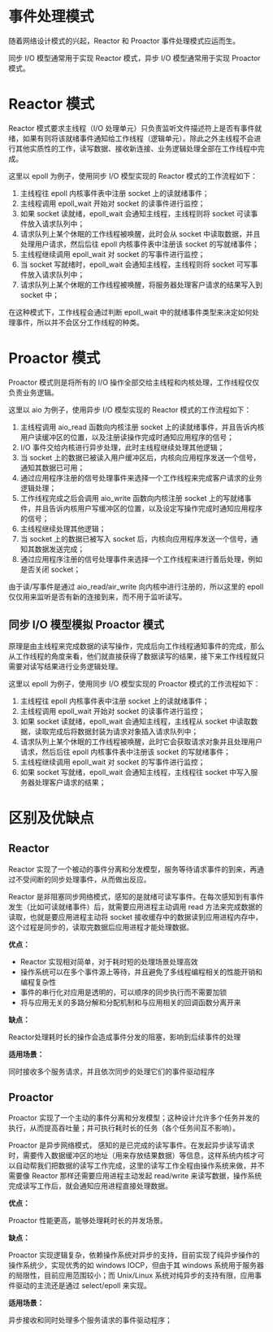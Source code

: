 # 事件处理模式

随着网络设计模式的兴起，Reactor 和 Proactor 事件处理模式应运而生。

同步 I/O 模型通常用于实现 Reactor 模式，异步 I/O 模型通常用于实现 Proactor 模式。

# Reactor 模式

Reactor 模式要求主线程（I/O 处理单元）只负责监听文件描述符上是否有事件就绪，如果有则将该就绪事件通知给工作线程（逻辑单元）。除此之外主线程不会进行其他实质性的工作，读写数据、接收新连接、业务逻辑处理全部在工作线程中完成。

这里以 epoll 为例子，使用同步 I/O 模型实现的 Reactor 模式的工作流程如下：

1. 主线程往 epoll 内核事件表中注册 socket 上的读就绪事件；
2. 主线程调用 epoll_wait 开始对 socket 的读事件进行监控；
3. 如果 socket 读就绪，epoll_wait 会通知主线程，主线程则将 socket 可读事件放入请求队列中；
4. 请求队列上某个休眠的工作线程被唤醒，此时会从 socket 中读取数据，并且处理用户请求，然后后往 epoll 内核事件表中注册该 socket 的写就绪事件；
5. 主线程继续调用 epoll_wait 对 socket 的写事件进行监控；
6. 当 socket 写就绪时，epoll_wait 会通知主线程，主线程则将 socket 可写事件放入请求队列中；
7. 请求队列上某个休眠的工作线程被唤醒，将服务器处理客户请求的结果写入到 socket 中；

在这种模式下，工作线程会通过判断 epoll_wait 中的就绪事件类型来决定如何处理事件，所以并不会区分工作线程的种类。

# Proactor 模式

Proactor 模式则是将所有的 I/O 操作全部交给主线程和内核处理，工作线程仅仅负责业务逻辑。

这里以 aio 为例子，使用异步 I/O 模型实现的 Reactor 模式的工作流程如下：

1. 主线程调用 aio_read 函数向内核注册 socket 上的读就绪事件，并且告诉内核用户读缓冲区的位置，以及注册读操作完成时通知应用程序的信号；
2. I/O 事件交给内核进行异步处理，此时主线程继续处理其他逻辑；
3. 当 socket 上的数据已被读入用户缓冲区后，内核向应用程序发送一个信号，通知其数据已可用；
4. 通过应用程序注册的信号处理事件来选择一个工作线程来完成客户请求的业务逻辑处理；
5. 工作线程完成之后会调用 aio_write 函数向内核注册 socket 上的写就绪事件，并且告诉内核用户写缓冲区的位置，以及设定写操作完成时通知应用程序的信号；
6. 主线程继续处理其他逻辑；
7. 当 socket 上的数据已被写入 socket 后，内核向应用程序发送一个信号，通知其数据发送完成；
8. 通过应用程序注册的信号处理事件来选择一个工作线程来进行善后处理，例如是否关闭 socket；

由于读/写事件是通过 aio_read/air_write 向内核中进行注册的，所以这里的 epoll 仅仅用来监听是否有新的连接到来，而不用于监听读写。

## 同步 I/O 模型模拟 Proactor 模式

原理是由主线程来完成数据的读写操作，完成后向工作线程通知事件的完成，那么从工作线程的角度来看，他们就直接获得了数据读写的结果，接下来工作线程就只需要对读写结果进行业务逻辑处理。

这里以 epoll 为例子，使用同步 I/O 模型实现的 Proactor 模式的工作流程如下：

1. 主线程往 epoll 内核事件表中注册 socket 上的读就绪事件；
2. 主线程调用 epoll_wait 开始对 socket 的读事件进行监控；
3. 如果 socket 读就绪，epoll_wait 会通知主线程，主线程从 socket 中读取数据，读取完成后将数据封装为请求对象插入请求队列中；
4. 请求队列上某个休眠的工作线程被唤醒，此时它会获取请求对象并且处理用户请求，然后后往 epoll 内核事件表中注册该 socket 的写就绪事件；
5. 主线程继续调用 epoll_wait 对 socket 的写事件进行监控；
6. 如果 socket 写就绪，epoll_wait 会通知主线程，主线程往 socket 中写入服务器处理客户请求的结果；

# 区别及优缺点

## Reactor

Reactor 实现了一个被动的事件分离和分发模型，服务等待请求事件的到来，再通过不受间断的同步处理事件，从而做出反应。

Reactor 是非阻塞同步网络模式，感知的是就绪可读写事件。在每次感知到有事件发生（比如可读就绪事件）后，就需要应用进程主动调用 read 方法来完成数据的读取，也就是要应用进程主动将 socket 接收缓存中的数据读到应用进程内存中，这个过程是同步的，读取完数据后应用进程才能处理数据。

**优点：**

* Reactor 实现相对简单，对于耗时短的处理场景处理高效
* 操作系统可以在多个事件源上等待，并且避免了多线程编程相关的性能开销和编程复杂性
* 事件的串行化对应用是透明的，可以顺序的同步执行而不需要加锁
* 将与应用无关的多路分解和分配机制和与应用相关的回调函数分离开来

**缺点：**

Reactor处理耗时长的操作会造成事件分发的阻塞，影响到后续事件的处理

**适用场景：**

同时接收多个服务请求，并且依次同步的处理它们的事件驱动程序

## Proactor

Proactor 实现了一个主动的事件分离和分发模型；这种设计允许多个任务并发的执行，从而提高吞吐量；并可执行耗时长的任务（各个任务间互不影响）。

Proactor 是异步网络模式， 感知的是已完成的读写事件。在发起异步读写请求时，需要传入数据缓冲区的地址（用来存放结果数据）等信息，这样系统内核才可以自动帮我们把数据的读写工作完成，这里的读写工作全程由操作系统来做，并不需要像 Reactor 那样还需要应用进程主动发起 read/write 来读写数据，操作系统完成读写工作后，就会通知应用进程直接处理数据。

**优点：**

Proactor 性能更高，能够处理耗时长的并发场景。

**缺点：**

Proactor 实现逻辑复杂，依赖操作系统对异步的支持，目前实现了纯异步操作的操作系统少，实现优秀的如 windows IOCP，但由于其 windows 系统用于服务器的局限性，目前应用范围较小；而 Unix/Linux 系统对纯异步的支持有限，应用事件驱动的主流还是通过 select/epoll 来实现。

**适用场景：**

异步接收和同时处理多个服务请求的事件驱动程序；